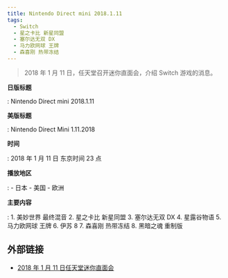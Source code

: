 ```yaml
---
title: Nintendo Direct mini 2018.1.11
tags:
  - Switch
  - 星之卡比 新星同盟
  - 塞尔达无双 DX
  - 马力欧网球 王牌
  - 森喜刚 热带冻结
---
```


> 2018 年 1 月 11 日，任天堂召开迷你直面会，介绍 Switch 游戏的消息。

**日版标题**

:   Nintendo Direct mini 2018.1.11

**美版标题**

:   Nintendo Direct Mini 1.11.2018

**时间**

:   2018 年 1 月 11 日 东京时间 23 点

**播放地区**

:   - 日本
    - 美国
    - 欧洲

**主要内容**

:   1. 美妙世界 最终混音
    2. 星之卡比 新星同盟
    3. 塞尔达无双 DX
    4. 星露谷物语
    5. 马力欧网球 王牌
    6. 伊苏 8
    7. 森喜刚 热带冻结
    8. 黑暗之魂 重制版

## 外部链接

- [2018 年 1 月 11 日任天堂迷你直面会](https://www.bilibili.com/video/BV15i4y1L7CZ/)
